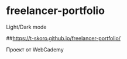 # freelancer-portfolio
Light/Dark mode

##https://t-skoro.github.io/freelancer-portfolio/

Проект от WebCademy
